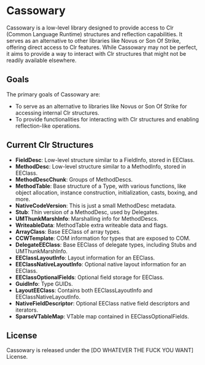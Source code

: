 # Cassowary

Cassowary is a low-level library designed to provide access to Clr (Common Language Runtime) structures and reflection capabilities. It serves as an alternative to other libraries like Novus or Son Of Strike, offering direct access to Clr features. While Cassowary may not be perfect, it aims to provide a way to interact with Clr structures that might not be readily available elsewhere.

## Goals

The primary goals of Cassowary are:

- To serve as an alternative to libraries like Novus or Son Of Strike for accessing internal Clr structures.
- To provide functionalities for interacting with Clr structures and enabling reflection-like operations.

## Current Clr Structures

- **FieldDesc**: Low-level structure similar to a FieldInfo, stored in EEClass.
- **MethodDesc**: Low-level structure similar to a MethodInfo, stored in EEClass.
- **MethodDescChunk**: Groups of MethodDescs.
- **MethodTable**: Base structure of a Type, with various functions, like object allocation, instance construction, initialization, casts, boxing, and more.
- **NativeCodeVersion**: This is just a small MethodDesc metadata.
- **Stub**: Thin version of a MethodDesc, used by Delegates.
- **UMThunkMarshInfo**: Marshalling info for MethodDescs.
- **WriteableData**: MethodTable extra writeable data and flags.
- **ArrayClass**: Base EEClass of array types.
- **CCWTemplate**: COM information for types that are exposed to COM.
- **DelegateEEClass**: Base EEClass of delegate types, including Stubs and UMThunkMarshInfo.
- **EEClassLayoutInfo**: Layout information for an EEClass.
- **EEClassNativeLayoutInfo**: Optional native layout information for an EEClass.
- **EEClassOptionalFields**: Optional field storage for EEClass.
- **GuidInfo**: Type GUIDs.
- **LayoutEEClass**: Contains both EEClassLayoutInfo and EEClassNativeLayoutInfo.
- **NativeFieldDescriptor**: Optional EEClass native field descriptors and iterators.
- **SparseVTableMap**: VTable map contained in EEClassOptionalFields.

## License

Cassowary is released under the [DO WHATEVER THE FUCK YOU WANT] License.
